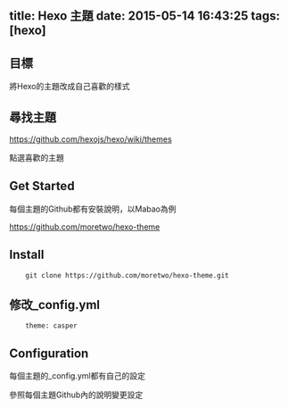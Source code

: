 title: Hexo 主題
date: 2015-05-14 16:43:25
tags: [hexo]
---

## 目標

將Hexo的主題改成自己喜歡的樣式

<!-- more -->

## 尋找主題

https://github.com/hexojs/hexo/wiki/themes

點選喜歡的主題

## Get Started

每個主題的Github都有安裝說明，以Mabao為例

https://github.com/moretwo/hexo-theme

## Install

```
	git clone https://github.com/moretwo/hexo-theme.git
```

## 修改_config.yml

```
	theme: casper
```

## Configuration

每個主題的_config.yml都有自己的設定

參照每個主題Github內的說明變更設定
